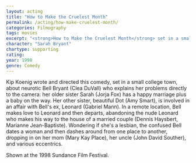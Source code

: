 ```yaml
---
layout: acting
title: "How to Make the Cruelest Month"
permalink: /acting/how-make-cruelest-month/
categories: Filmography
tags: movies
excerpt: "<strong>How to Make the Cruelest Month</strong> set in a small college town, about neurotic Bell Bryant who explains her problems directly to the camera."
character: "Sarah Bryant"
chartype: supporting
rating: 
year: 1998
genre: Comedy
---
```


Kip Koenig wrote and directed this comedy, set in a small college town, about neurotic Bell Bryant (Clea DuVall) who explains her problems directly to the camera: her older sister Sarah (Jorja Fox) has a happy marriage plus a baby on the way. Her other sister, beautiful Dot (Amy Smart), is involved in an affair with Bell's ex, Leonard (Gabriel Mann). In a remote location, Bell makes love to Leonard and then departs, abandoning the nude Leonard who makes his way to the house of a married couple (Dennis Haysbert, Marianne Jean-Baptiste). Wondering if she's a lesbian, the confused Bell dates a woman and then dashes around from one place to another, dropping in on her mom (Mary Kay Place), her uncle (John David Souther), and various eccentrics. 

Shown at the 1998 Sundance Film Festival.